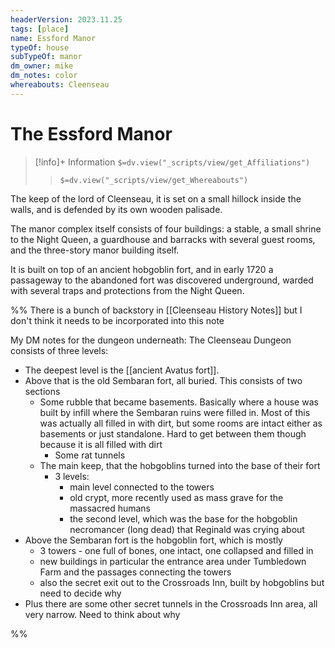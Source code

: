 ```yaml
---
headerVersion: 2023.11.25
tags: [place]
name: Essford Manor
typeOf: house
subTypeOf: manor
dm_owner: mike
dm_notes: color
whereabouts: Cleenseau
---
```

# The Essford Manor
>[!info]+ Information
> `$=dv.view("_scripts/view/get_Affiliations")`
>> `$=dv.view("_scripts/view/get_Whereabouts")`

The keep of the lord of Cleenseau, it is set on a small hillock inside the walls, and is defended by its own wooden palisade. 

The manor complex itself consists of four buildings: a stable, a small shrine to the Night Queen, a guardhouse and barracks with several guest rooms, and the three-story manor building itself.

It is built on top of an ancient hobgoblin fort, and in early 1720 a passageway to the abandoned fort was discovered underground, warded with several traps and protections from the Night Queen.

%% There is a bunch of backstory in [[Cleenseau History Notes]] but I don't think it needs to be incorporated into this note 

My DM notes for the dungeon underneath:
The Cleenseau Dungeon consists of three levels:

* The deepest level is the [[ancient Avatus fort]]. 
* Above that is the old Sembaran fort, all buried. This consists of two sections
	* Some rubble that became basements. Basically where a house was built by infill where the Sembaran ruins were filled in. Most of this was actually all filled in with dirt, but some rooms are intact either as basements or just standalone. Hard to get between them though because it is all filled with dirt
		* Some rat tunnels 
	* The main keep, that the hobgoblins turned into the base of their fort
		* 3 levels: 
			* main level connected to the towers
			* old crypt, more recently used as mass grave for the massacred humans
			* the second level, which was the base for the hobgoblin necromancer (long dead) that Reginald was crying about
* Above the Sembaran fort is the hobgoblin fort, which is mostly
	* 3 towers - one full of bones, one intact, one collapsed and filled in
	* new buildings in particular the entrance area under Tumbledown Farm and the passages connecting the towers
	* also the secret exit out to the Crossroads Inn, built by hobgoblins but need to decide why
* Plus there are some other secret tunnels in the Crossroads Inn area, all very narrow. Need to think about why

%%